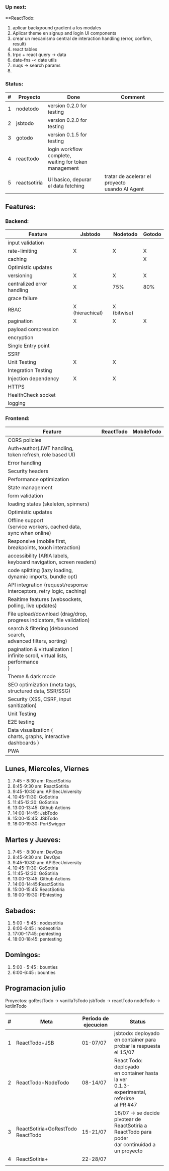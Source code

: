 
### Up next:
==ReactTodo:
1. aplicar background gradient a los modales
2. Aplicar theme en signup and login UI components
3. crear un mecanismo central de interaction handling (error, confirm, result)
4. react tables
5. trpc + react query -> data
6. date-fns -< date utils
7. nuqs -> search params
8. 


### Status:

| #   | Proyecto     | Done                                                          | Comment                                            |
| --- | ------------ | ------------------------------------------------------------- | -------------------------------------------------- |
| 1   | nodetodo     | version 0.2.0 for testing                                     |                                                    |
| 2   | jsbtodo      | version 0.2.0 for testing                                     |                                                    |
| 3   | gotodo       | version 0.1.5 for testing                                     |                                                    |
| 4   | reacttodo    | login workflow complete, <br>waiting for token <br>management |                                                    |
| 5   | reactsotiria | UI basico, depurar <br>el data fetching                       | tratar de acelerar el proyecto <br>usando AI Agent |

## Features:
### Backend:

| Feature                    | Jsbtodo         | Nodetodo    | Gotodo |
| -------------------------- | --------------- | ----------- | ------ |
| input validation           |                 |             |        |
| rate-limiting              | X               | X           | X      |
| caching                    |                 |             | X      |
| Optimistic updates         |                 |             |        |
| versioning                 | X               | X           | X      |
| centralized error handling | X               | 75%         | 80%    |
| grace failure              |                 |             |        |
| RBAC                       | X (hierachical) | X (bitwise) |        |
| pagination                 | X               | X           | X      |
| payload compression        |                 |             |        |
| encryption                 |                 |             |        |
| Single Entry point         |                 |             |        |
| SSRF                       |                 |             |        |
| Unit Testing               | X               | X           |        |
| Integration Testing        |                 |             |        |
| Injection dependency       | X               | X           |        |
| HTTPS                      |                 |             |        |
| HealthCheck socket         |                 |             |        |
| logging                    |                 |             |        |

### Frontend:


| Feature                                                                           | ReactTodo | MobileTodo |
| --------------------------------------------------------------------------------- | --------- | ---------- |
| CORS policies                                                                     |           |            |
| Auth+author(JWT handling, <br>token refresh, role based UI)                       |           |            |
| Error handling                                                                    |           |            |
| Security headers                                                                  |           |            |
| Performance optimization                                                          |           |            |
| State management                                                                  |           |            |
| form validation                                                                   |           |            |
| loading states (skeleton, spinners)                                               |           |            |
| Optimistic updates                                                                |           |            |
| Offline support <br>(service workers, cached data, <br>sync when online)          |           |            |
| Responsive (mobile first, <br>breakpoints, touch interaction)                     |           |            |
| accessibility (ARIA labels, <br>keyboard navigation, screen readers)              |           |            |
| code splitting (lazy loading, <br>dynamic imports, bundle opt)                    |           |            |
| API integration (request/response<br>interceptors, retry logic, caching)          |           |            |
| Realtime features (websockets, <br>polling, live updates)                         |           |            |
| File upload/download (drag/drop, <br>progress indicators, file validation)        |           |            |
| search & filtering (debounced search, <br>advanced filters, sorting)              |           |            |
| pagination & virtualization (<br>infinite scroll, virtual lists, performance<br>) |           |            |
| Theme & dark mode                                                                 |           |            |
| SEO optimization (meta tags, <br>structured data, SSR/SSG)                        |           |            |
| Security (XSS, CSRF, input sanitization)                                          |           |            |
| Unit Testing                                                                      |           |            |
| E2E testing                                                                       |           |            |
| Data visualization (<br>charts, graphs, interactive dashboards )                  |           |            |
| PWA                                                                               |           |            |

## Lunes, Miercoles, Viernes

1. 7:45 - 8:30 am: ReactSotiria
2. 8:45-9:30 am: ReactSotiria
3. 9:45-10:30 am: APISecUniversity
4. 10:45-11:30: GoSotiria
5. 11:45-12:30: GoSotiria
6. 13:00-13:45: Github Actions
7. 14:00-14:45: JsbTodo
8. 15:00-15:45: JSbTodo
9. 18:00-19:30: PortSwigger


## Martes y Jueves:

1. 7:45 - 8:30 am: DevOps
2. 8:45-9:30 am: DevOps
3. 9:45-10:30 am: APISecUniversity
4. 10:45-11:30: GoSotiria
5. 11:45-12:30: GoSotiria
6. 13:00-13:45: Github Actions
7. 14:00-14:45:ReactSotiria
8. 15:00-15:45: ReactSotiria
9. 18:00-19:30: PEntesting


## Sabados:

1. 5:00 - 5:45 : nodesotiria
2. 6:00-6:45 : nodesotiria
3. 17:00-17:45:  pentesting
4. 18:00-18:45:  pentesting

## Domingos:
1. 5:00 - 5:45 : bounties
2. 6:00-6:45 : bounties

## Programacion julio

Proyectos:
goRestTodo  -> vanillaTsTodo
jsbTodo -> reactTodo
nodeTodo -> kotlinTodo

| #   | Meta                                 | Periodo de ejecucion | Status                                                                                                  |
| --- | ------------------------------------ | -------------------- | ------------------------------------------------------------------------------------------------------- |
| 1   | ReactTodo+JSB                        | 01-07/07             | jsbtodo: deployado en container para probar la respuesta el 15/07                                       |
| 2   | ReactTodo+NodeTodo                   | 08-14/07             | React Todo: deployado<br>en container hasta la ver<br>0.1.3-experimental, referirse<br>al PR #47        |
| 3   | ReactSotiria+GoRestTodo<br>ReactTodo | 15-21/07             | 16/07 -> se decide pivotear de <br>ReactSotiria a ReactTodo para poder<br>dar continuidad a un proyecto |
| 4   | ReactSotiria+                        | 22-28/07             |                                                                                                         |
|     |                                      |                      |                                                                                                         |


